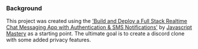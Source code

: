 ### Background

This project was created using the ['Build and Deploy a Full Stack Realtime Chat Messaging App with Authentication & SMS Notifications'](https://www.youtube.com/watch?v=MJzbJQLGehs) by [Javascript Mastery](https://www.youtube.com/javascriptmastery) as a starting point. The ultimate goal is to create a discord clone with some added privacy features. 
